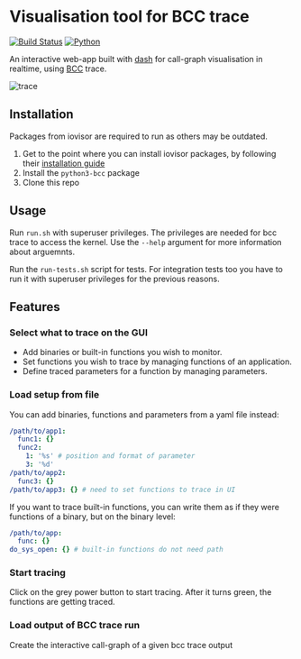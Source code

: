 # Visualisation tool for BCC trace

[![Build Status](https://travis-ci.org/m-sch/tracerface.svg?branch=master)](https://travis-ci.org/m-sch/tracerface)
[![Python](https://img.shields.io/lgtm/grade/python/g/m-sch/tracerface.svg?logo=lgtm&logoWidth=18)](https://lgtm.com/projects/g/m-sch/tracerface/context:python)

An interactive web-app built with [dash][dash_docs] for call-graph visualisation in realtime, using [BCC][bcc_repo] trace.

![trace][trace_pic]

## Installation

Packages from iovisor are required to run as others may be outdated.
1. Get to the point where you can install iovisor packages, by following their [installation guide][bcc_install]
2. Install the ```python3-bcc``` package
3. Clone this repo

## Usage

Run ```run.sh``` with superuser privileges. The privileges are needed for bcc trace to access the kernel. Use the ```--help``` argument for more information about arguemnts.

Run the ```run-tests.sh``` script for tests. For integration tests too you have to run it with superuser privileges for the previous reasons.

## Features

### **Select what to trace on the GUI**

* Add binaries or built-in functions you wish to monitor.
* Set functions you wish to trace by managing functions of an application.
* Define traced parameters for a function by managing parameters.

### **Load setup from file**

You can add binaries, functions and parameters from a yaml file instead:

```yaml
/path/to/app1:
  func1: {}
  func2:
    1: '%s' # position and format of parameter
    3: '%d'
/path/to/app2:
  func3: {}
/path/to/app3: {} # need to set functions to trace in UI
```

If you want to trace built-in functions, you can write them as if they were functions of a binary, but on the binary level:

```yaml
/path/to/app:
  func: {}
do_sys_open: {} # built-in functions do not need path
```

### **Start tracing**
Click on the grey power button to start tracing. After it turns green, the functions are getting traced.

### **Load output of BCC trace run**

Create the interactive call-graph of a given bcc trace output

[dash_docs]: https://dash.plot.ly/
[bcc_repo]: https://github.com/iovisor/bcc
[bcc_install]: https://github.com/iovisor/bcc/blob/master/INSTALL.md#ubuntu---binary
[trace_pic]: https://github.com/m-sch/tracerface/blob/master/assets/trace.gif
